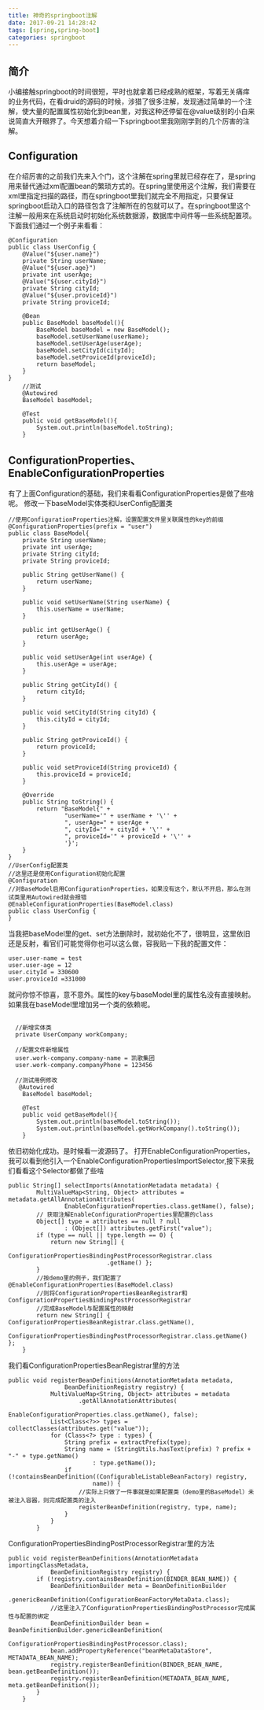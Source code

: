 ```yaml
---
title: 神奇的springboot注解
date: 2017-09-21 14:28:42
tags: [spring,spring-boot]
categories: springboot
---
```

## 简介
小编接触springboot的时间很短，平时也就拿着已经成熟的框架，写着无关痛痒的业务代码，在看druid的源码的时候，涉猎了很多注解，发现通过简单的一个注解，使大量的配置属性初始化到bean里，对我这种还停留在@value级别的小白来说简直大开眼界了。今天想着介绍一下springboot里我刚刚学到的几个厉害的注解。
## Configuration
在介绍厉害的之前我们先来入个门，这个注解在spring里就已经存在了，是spring用来替代通过xml配置bean的繁琐方式的。在spring里使用这个注解，我们需要在xml里指定扫描的路径，而在springboot里我们就完全不用指定，只要保证springboot启动入口的路径包含了注解所在的包就可以了。在springboot里这个注解一般用来在系统启动时初始化系统数据源，数据库中间件等一些系统配置项。
下面我们通过一个例子来看看：
<!--more-->
```
@Configuration
public class UserConfig {
    @Value("${user.name}")
    private String userName;
    @Value("${user.age}")
    private int userAge;
    @Value("${user.cityId}")
    private String cityId;
    @Value("${user.proviceId}")
    private String proviceId;

    @Bean
    public BaseModel baseModel(){
        BaseModel baseModel = new BaseModel();
        baseModel.setUserName(userName);
        baseModel.setUserAge(userAge);
        baseModel.setCityId(cityId);
        baseModel.setProviceId(proviceId);
        return baseModel;
    }
}
    //测试
    @Autowired
    BaseModel baseModel;

    @Test
    public void getBaseModel(){
        System.out.println(baseModel.toString);
    }
```
## ConfigurationProperties、EnableConfigurationProperties
有了上面Configuration的基础，我们来看看ConfigurationProperties是做了些啥呢。
修改一下baseModel实体类和UserConfig配置类
```
//使用ConfigurationProperties注解，设置配置文件里关联属性的key的前缀
@ConfigurationProperties(prefix = "user")
public class BaseModel{
    private String userName;
    private int userAge;
    private String cityId;
    private String proviceId;

    public String getUserName() {
        return userName;
    }

    public void setUserName(String userName) {
        this.userName = userName;
    }

    public int getUserAge() {
        return userAge;
    }

    public void setUserAge(int userAge) {
        this.userAge = userAge;
    }

    public String getCityId() {
        return cityId;
    }

    public void setCityId(String cityId) {
        this.cityId = cityId;
    }

    public String getProviceId() {
        return proviceId;
    }

    public void setProviceId(String proviceId) {
        this.proviceId = proviceId;
    }

    @Override
    public String toString() {
        return "BaseModel{" +
                "userName='" + userName + '\'' +
                ", userAge=" + userAge +
                ", cityId='" + cityId + '\'' +
                ", proviceId='" + proviceId + '\'' +
                '}';
    }
}
//UserConfig配置类
//这里还是使用Configuration初始化配置
@Configuration
//对BaseModel启用ConfigurationProperties，如果没有这个，默认不开启，那么在测试类里用Autowired就会报错
@EnableConfigurationProperties(BaseModel.class)
public class UserConfig {
}
```
当我把baseModel里的get、set方法删除时，就初始化不了，很明显，这里依旧还是反射，看官们可能觉得你也可以这么做，容我贴一下我的配置文件：
```
user.user-name = test
user.user-age = 12
user.cityId = 330600
user.proviceId =331000
```
就问你惊不惊喜，意不意外。属性的key与baseModel里的属性名没有直接映射。如果我在baseModel里增加另一个类的依赖呢。
```

  //新增实体类
  private UserCompany workCompany;

  //配置文件新增属性
  user.work-company.company-name = 凯歌集团
  user.work-company.companyPhone = 123456
  
  //测试用例修改
   @Autowired
    BaseModel baseModel;

    @Test
    public void getBaseModel(){
        System.out.println(baseModel.toString());
        System.out.println(baseModel.getWorkCompany().toString());
    }
```
依旧初始化成功。是时候看一波源码了。
打开EnableConfigurationProperties，我可以看到他引入一个EnableConfigurationPropertiesImportSelector,接下来我们看看这个Selector都做了些啥
```
public String[] selectImports(AnnotationMetadata metadata) {
		MultiValueMap<String, Object> attributes = metadata.getAllAnnotationAttributes(
				EnableConfigurationProperties.class.getName(), false);
        // 获取注解EnableConfigurationProperties里配置的class
		Object[] type = attributes == null ? null
				: (Object[]) attributes.getFirst("value");
		if (type == null || type.length == 0) {
			return new String[] {
					ConfigurationPropertiesBindingPostProcessorRegistrar.class
							.getName() };
		}
        //按demo里的例子，我们配置了@EnableConfigurationProperties(BaseModel.class)
        //则将ConfigurationPropertiesBeanRegistrar和ConfigurationPropertiesBindingPostProcessorRegistrar
        //完成BaseModel与配置属性的映射
		return new String[] { ConfigurationPropertiesBeanRegistrar.class.getName(),
				ConfigurationPropertiesBindingPostProcessorRegistrar.class.getName() };
	}
```
我们看ConfigurationPropertiesBeanRegistrar里的方法
```
public void registerBeanDefinitions(AnnotationMetadata metadata,
				BeanDefinitionRegistry registry) {
			MultiValueMap<String, Object> attributes = metadata
					.getAllAnnotationAttributes(
							EnableConfigurationProperties.class.getName(), false);
			List<Class<?>> types = collectClasses(attributes.get("value"));
			for (Class<?> type : types) {
				String prefix = extractPrefix(type);
				String name = (StringUtils.hasText(prefix) ? prefix + "-" + type.getName()
						: type.getName());
				if (!containsBeanDefinition((ConfigurableListableBeanFactory) registry,
						name)) {
                    //实际上只做了一件事就是如果配置类（demo里的BaseModel）未被注入容器，则完成配置类的注入
					registerBeanDefinition(registry, type, name);
				}
			}
		}
```
ConfigurationPropertiesBindingPostProcessorRegistrar里的方法
```
public void registerBeanDefinitions(AnnotationMetadata importingClassMetadata,
			BeanDefinitionRegistry registry) {
		if (!registry.containsBeanDefinition(BINDER_BEAN_NAME)) {
			BeanDefinitionBuilder meta = BeanDefinitionBuilder
					.genericBeanDefinition(ConfigurationBeanFactoryMetaData.class);
            //这里注入了ConfigurationPropertiesBindingPostProcessor完成属性与配置的绑定
			BeanDefinitionBuilder bean = BeanDefinitionBuilder.genericBeanDefinition(
					ConfigurationPropertiesBindingPostProcessor.class);
			bean.addPropertyReference("beanMetaDataStore", METADATA_BEAN_NAME);
			registry.registerBeanDefinition(BINDER_BEAN_NAME, bean.getBeanDefinition());
			registry.registerBeanDefinition(METADATA_BEAN_NAME, meta.getBeanDefinition());
		}
	}
```
